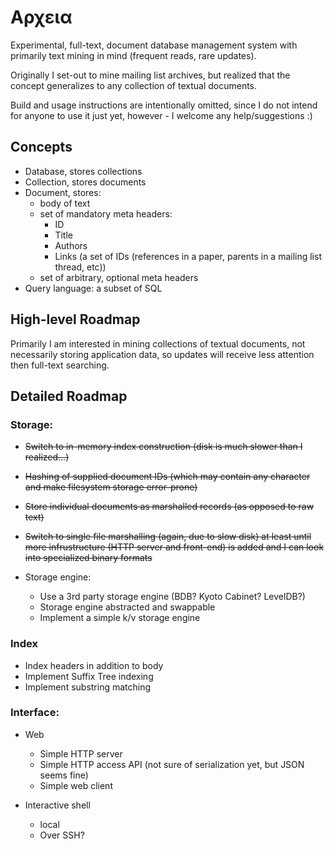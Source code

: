 Αρχεια
======

Experimental, full-text, document database management system with primarily
text mining in mind (frequent reads, rare updates).

Originally I set-out to mine mailing list archives, but realized that the
concept generalizes to any collection of textual documents.

Build and usage instructions are intentionally omitted, since I do not intend
for anyone to use it just yet, however - I welcome any help/suggestions :)


Concepts
--------
* Database, stores collections
* Collection, stores documents
* Document, stores:
    - body of text
    - set of mandatory meta headers:
        - ID
        - Title
        - Authors
        - Links (a set of IDs (references in a paper, parents in a mailing list
          thread, etc))
    - set of arbitrary, optional meta headers
* Query language: a subset of SQL


High-level Roadmap
------------------
Primarily I am interested in mining collections of textual documents, not
necessarily storing application data, so updates will receive less attention
then full-text searching.


Detailed Roadmap
----------------

### Storage:
* ~~Switch to in-memory index construction (disk is much slower than I
  realized...)~~

* ~~Hashing of supplied document IDs (which may contain any character and
  make filesystem storage error-prone)~~

* ~~Store individual documents as marshalled records (as opposed to raw
  text)~~

* ~~Switch to single file marshalling (again, due to slow disk) at least
  until more infrustructure (HTTP server and front-end) is added and I can
  look into specialized binary formats~~

* Storage engine:
    - Use a 3rd party storage engine (BDB? Kyoto Cabinet? LevelDB?)
    - Storage engine abstracted and swappable
    - Implement a simple k/v storage engine

### Index
* Index headers in addition to body
* Implement Suffix Tree indexing
* Implement substring matching

### Interface:
* Web
    - Simple HTTP server
    - Simple HTTP access API (not sure of serialization yet, but JSON seems
      fine)
    - Simple web client

* Interactive shell
    - local
    - Over SSH?
